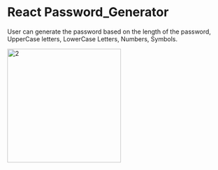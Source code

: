 # React Password_Generator

User can generate the password based on the length of the password, UpperCase letters, LowerCase Letters, Numbers, Symbols.

<img width="260" alt="2" src="https://user-images.githubusercontent.com/37956294/190332481-4d010730-ce28-4317-8f44-f8ef70ad35aa.png">
